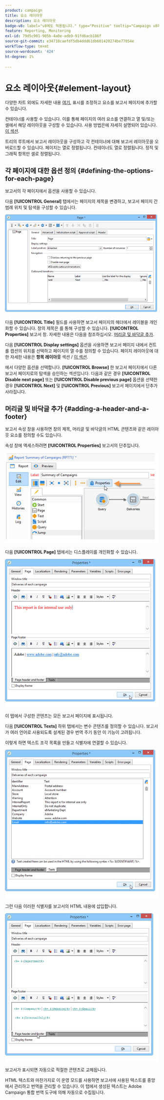 ```yaml
---
product: campaign
title: 요소 레이아웃
description: 요소 레이아웃
badge-v8: label="v8에도 적용됩니다." type="Positive" tooltip="Campaign v8에도 적용됩니다."
feature: Reporting, Monitoring
exl-id: 79d5c901-905b-4a0e-adb9-91fd6acb186f
source-git-commit: e34718caefdf5db4ddd61db601420274be77054e
workflow-type: tm+mt
source-wordcount: '424'
ht-degree: 1%

---
```


# 요소 레이아웃{#element-layout}



다양한 차트 외에도 자세한 내용 [여기](../../reporting/using/creating-a-chart.md#chart-types-and-variants), 표시를 조정하고 요소를 보고서 페이지에 추가할 수 있습니다.

컨테이너를 사용할 수 있습니다. 이를 통해 페이지의 여러 요소를 연결하고 열 및/또는 셀에서 해당 레이아웃을 구성할 수 있습니다. 사용 방법은에 자세히 설명되어 있습니다. [이 섹션](../../web/using/defining-web-forms-layout.md#creating-containers).

트리의 루트에서 보고서 레이아웃을 구성하고 각 컨테이너에 대해 보고서 레이아웃을 오버로드할 수 있습니다. 페이지는 열로 정렬됩니다. 컨테이너도 열로 정렬됩니다. 정적 및 그래픽 항목만 셀로 정렬됩니다.

## 각 페이지에 대한 옵션 정의 {#defining-the-options-for-each-page}

보고서의 각 페이지에서 옵션을 사용할 수 있습니다.

다음 **[!UICONTROL General]** 탭에서는 페이지의 제목을 변경하고, 보고서 페이지 간 범례 위치 및 탐색을 구성할 수 있습니다.

![](assets/s_ncs_advuser_report_wizard_022.png)

다음 **[!UICONTROL Title]** 필드를 사용하면 보고서 페이지의 헤더에서 레이블을 개인화할 수 있습니다. 창의 제목은 를 통해 구성할 수 있습니다. **[!UICONTROL Properties]** 보고서 창. 자세한 내용은 다음을 참조하십시오. [머리글 및 바닥글 추가](#adding-a-header-and-a-footer).

다음 **[!UICONTROL Display settings]** 옵션을 사용하면 보고서 페이지 내에서 컨트롤 캡션의 위치를 선택하고 페이지의 열 수를 정의할 수 있습니다. 페이지 레이아웃에 대한 자세한 내용은 **항목 레이아웃** 섹션 / [이 섹션](../../web/using/defining-web-forms-layout.md#positioning-the-fields-on-the-page).

에서 다양한 옵션을 선택합니다. **[!UICONTROL Browse]** 한 보고서 페이지에서 다른 보고서 페이지로의 탐색을 승인하는 섹션입니다. 다음과 같은 경우 **[!UICONTROL Disable next page]** 또는 **[!UICONTROL Disable previous page]** 옵션을 선택한 경우 **[!UICONTROL Next]** 및 **[!UICONTROL Previous]** 보고서 페이지에서 단추가 사라집니다.

## 머리글 및 바닥글 추가 {#adding-a-header-and-a-footer}

보고서 속성 창을 사용하면 창의 제목, 머리글 및 바닥글의 HTML 콘텐츠와 같은 레이아웃 요소를 정의할 수도 있습니다.

속성 창에 액세스하려면 **[!UICONTROL Properties]** 보고서의 단추입니다.

![](assets/reporting_properties.png)

다음 **[!UICONTROL Page]** 탭에서는 디스플레이를 개인화할 수 있습니다.

![](assets/s_ncs_advuser_report_properties_04.png)

이 탭에서 구성한 콘텐츠는 모든 보고서 페이지에 표시됩니다.

다음 **[!UICONTROL Texts]** 하위 탭에서는 변수 콘텐츠를 정의할 수 있습니다. 보고서가 여러 언어로 사용되도록 설계된 경우 번역 주기 동안 이 기능이 고려됩니다.

이렇게 하면 텍스트 조각 목록을 만들고 식별자에 연결할 수 있습니다.

![](assets/s_ncs_advuser_report_properties_04a.png)

그런 다음 이러한 식별자를 보고서의 HTML 내용에 삽입합니다.

![](assets/s_ncs_advuser_report_properties_04b.png)

보고서가 표시되면 자동으로 적절한 콘텐츠로 교체됩니다.

HTML 텍스트와 마찬가지로 이 운영 모드를 사용하면 보고서에 사용된 텍스트를 중앙에서 관리하고 번역을 관리할 수 있습니다. 이 탭에서 생성된 텍스트는 Adobe Campaign 통합 번역 도구에 의해 자동으로 수집됩니다.
